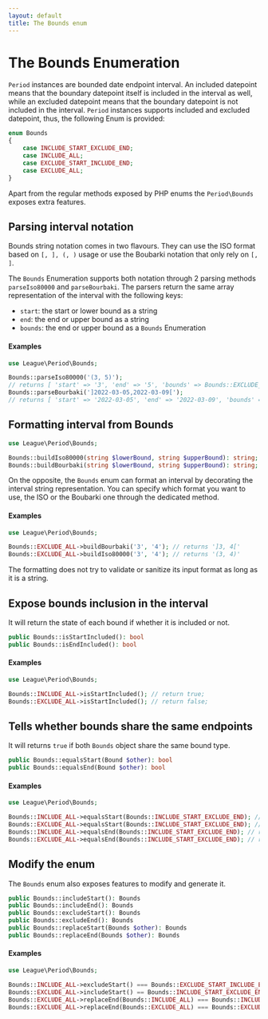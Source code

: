```yaml
---
layout: default
title: The Bounds enum
---
```


# The Bounds Enumeration

`Period` instances are bounded date endpoint interval. An included datepoint means that the boundary datepoint itself 
is included in the interval as well, while an excluded datepoint means that the boundary datepoint is not included 
in the interval. `Period` instances supports included and excluded datepoint, thus, the following Enum is provided:

```php
enum Bounds
{
    case INCLUDE_START_EXCLUDE_END;
    case INCLUDE_ALL;
    case EXCLUDE_START_INCLUDE_END;
    case EXCLUDE_ALL;
}
```

Apart from the regular methods exposed by PHP enums the `Period\Bounds`  exposes extra features.

## Parsing interval notation

Bounds string notation comes in two flavours. They can use the ISO format based on `[, ], (, )` usage or
use the Boubarki notation that only rely on `[, ]`. 

The `Bounds` Enumeration supports both notation through 2 parsing methods `parseIso80000` and  `parseBourbaki`.
The parsers return the same array representation of the interval with the following keys:

- `start`: the start or lower bound as a string
- `end`: the end or upper bound as a string
- `bounds`: the end or upper bound as a `Bounds` Enumeration

#### Examples

~~~php
use League\Period\Bounds;

Bounds::parseIso80000('(3, 5)'); 
// returns [ 'start' => '3', 'end' => '5', 'bounds' => Bounds::EXCLUDE_ALL]
Bounds::parseBourbaki(']2022-03-05,2022-03-09[');
// returns [ 'start' => '2022-03-05', 'end' => '2022-03-09', 'bounds' => Bounds::EXCLUDE_ALL]
~~~

## Formatting interval from Bounds

~~~php
use League\Period\Bounds;

Bounds::buildIso80000(string $lowerBound, string $upperBound): string;
Bounds::buildBourbaki(string $lowerBound, string $upperBound): string;
~~~

On the opposite, the `Bounds` enum can format an interval by decorating the interval string representation.
You can specify which format you want to use, the ISO or the Boubarki one through the dedicated method.

#### Examples

~~~php
use League\Period\Bounds;

Bounds::EXCLUDE_ALL->buildBourbaki('3', '4'); // returns ']3, 4['
Bounds::EXCLUDE_ALL->buildIso80000('3', '4'); // returns '(3, 4)'
~~~

<p class="message-notice">The formatting does not try to validate or sanitize its input format as long as it is a string.</p>

## Expose bounds inclusion in the interval

It will return the state of each bound if whether it is included or not.

~~~php
public Bounds::isStartIncluded(): bool
public Bounds::isEndIncluded(): bool
~~~

#### Examples

~~~php
use League\Period\Bounds;

Bounds::INCLUDE_ALL->isStartIncluded(); // return true;
Bounds::EXCLUDE_ALL->isStartIncluded(); // return false;
~~~

## Tells whether bounds share the same endpoints

It will returns `true` if both `Bounds` object share the same bound type.

~~~php
public Bounds::equalsStart(Bound $other): bool
public Bounds::equalsEnd(Bound $other): bool
~~~

#### Examples

~~~php
use League\Period\Bounds;

Bounds::INCLUDE_ALL->equalsStart(Bounds::INCLUDE_START_EXCLUDE_END); // return true;
Bounds::EXCLUDE_ALL->equalsStart(Bounds::INCLUDE_START_EXCLUDE_END); // return false;
Bounds::INCLUDE_ALL->equalsEnd(Bounds::INCLUDE_START_EXCLUDE_END); // return false;
Bounds::EXCLUDE_ALL->equalsEnd(Bounds::INCLUDE_START_EXCLUDE_END); // return true;
~~~

## Modify the enum

The `Bounds` enum also exposes features to modify and generate it.

~~~php
public Bounds::includeStart(): Bounds
public Bounds::includeEnd(): Bounds
public Bounds::excludeStart(): Bounds
public Bounds::excludeEnd(): Bounds
public Bounds::replaceStart(Bounds $other): Bounds
public Bounds::replaceEnd(Bounds $other): Bounds
~~~

#### Examples

~~~php
use League\Period\Bounds;

Bounds::INCLUDE_ALL->excludeStart() === Bounds::EXCLUDE_START_INCLUDE_END; // return true;
Bounds::EXCLUDE_ALL->includeStart() == Bounds::INCLUDE_START_EXCLUDE_END; // return true;
Bounds::EXCLUDE_ALL->replaceEnd(Bounds::INCLUDE_ALL) === Bounds::INCLUDE_START_EXCLUDE_END; // return true;
Bounds::EXCLUDE_ALL->replaceEnd(Bounds::EXCLUDE_ALL) === Bounds::EXCLUDE_ALL; // return true;
~~~
